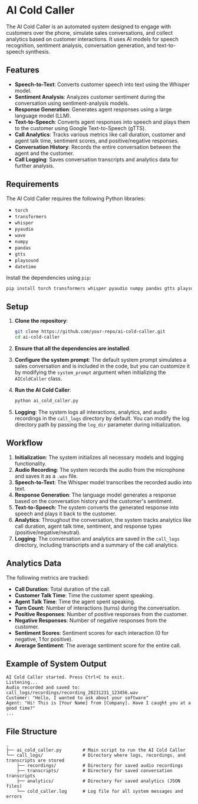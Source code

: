 
# AI Cold Caller

The AI Cold Caller is an automated system designed to engage with customers over the phone, simulate sales conversations, and collect analytics based on customer interactions. It uses AI models for speech recognition, sentiment analysis, conversation generation, and text-to-speech synthesis.

## Features

- **Speech-to-Text**: Converts customer speech into text using the Whisper model.
- **Sentiment Analysis**: Analyzes customer sentiment during the conversation using sentiment-analysis models.
- **Response Generation**: Generates agent responses using a large language model (LLM).
- **Text-to-Speech**: Converts agent responses into speech and plays them to the customer using Google Text-to-Speech (gTTS).
- **Call Analytics**: Tracks various metrics like call duration, customer and agent talk time, sentiment scores, and positive/negative responses.
- **Conversation History**: Records the entire conversation between the agent and the customer.
- **Call Logging**: Saves conversation transcripts and analytics data for further analysis.

## Requirements

The AI Cold Caller requires the following Python libraries:

- `torch`
- `transformers`
- `whisper`
- `pyaudio`
- `wave`
- `numpy`
- `pandas`
- `gtts`
- `playsound`
- `datetime`

Install the dependencies using `pip`:

```bash
pip install torch transformers whisper pyaudio numpy pandas gtts playsound
```

## Setup

1. **Clone the repository**:

   ```bash
   git clone https://github.com/your-repo/ai-cold-caller.git
   cd ai-cold-caller
   ```

2. **Ensure that all the dependencies are installed**.

3. **Configure the system prompt**: The default system prompt simulates a sales conversation and is included in the code, but you can customize it by modifying the `system_prompt` argument when initializing the `AIColdCaller` class.

4. **Run the AI Cold Caller**:

   ```bash
   python ai_cold_caller.py
   ```

5. **Logging**: The system logs all interactions, analytics, and audio recordings in the `call_logs` directory by default. You can modify the log directory path by passing the `log_dir` parameter during initialization.

## Workflow

1. **Initialization**: The system initializes all necessary models and logging functionality.
2. **Audio Recording**: The system records the audio from the microphone and saves it as a `.wav` file.
3. **Speech-to-Text**: The Whisper model transcribes the recorded audio into text.
4. **Response Generation**: The language model generates a response based on the conversation history and the customer's sentiment.
5. **Text-to-Speech**: The system converts the generated response into speech and plays it back to the customer.
6. **Analytics**: Throughout the conversation, the system tracks analytics like call duration, agent talk time, sentiment, and response types (positive/negative/neutral).
7. **Logging**: The conversation and analytics are saved in the `call_logs` directory, including transcripts and a summary of the call analytics.

## Analytics Data

The following metrics are tracked:

- **Call Duration**: Total duration of the call.
- **Customer Talk Time**: Time the customer spent speaking.
- **Agent Talk Time**: Time the agent spent speaking.
- **Turn Count**: Number of interactions (turns) during the conversation.
- **Positive Responses**: Number of positive responses from the customer.
- **Negative Responses**: Number of negative responses from the customer.
- **Sentiment Scores**: Sentiment scores for each interaction (0 for negative, 1 for positive).
- **Average Sentiment**: The average sentiment score for the entire call.

## Example of System Output

```text
AI Cold Caller started. Press Ctrl+C to exit.
Listening...
Audio recorded and saved to: call_logs/recordings/recording_20231231_123456.wav
Customer: "Hello, I wanted to ask about your software"
Agent: "Hi! This is [Your Name] from [Company]. Have I caught you at a good time?"
...
```

## File Structure

```
.
├── ai_cold_caller.py        # Main script to run the AI Cold Caller
└── call_logs/               # Directory where logs, recordings, and transcripts are stored
    ├── recordings/          # Directory for saved audio recordings
    ├── transcripts/         # Directory for saved conversation transcripts
    ├── analytics/           # Directory for saved analytics (JSON files)
    └── cold_caller.log      # Log file for all system messages and errors
```




